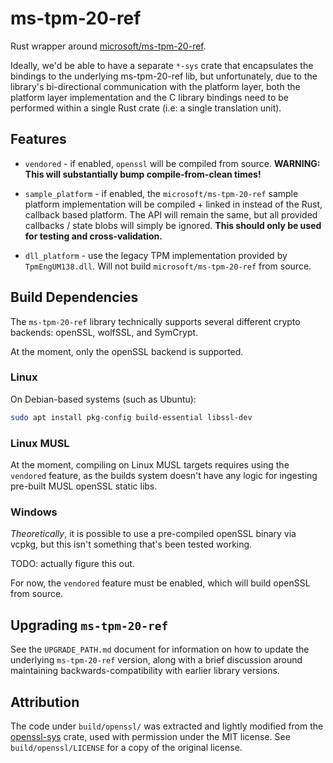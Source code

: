 # ms-tpm-20-ref

Rust wrapper around
[microsoft/ms-tpm-20-ref](https://github.com/microsoft/ms-tpm-20-ref).

Ideally, we'd be able to have a separate `*-sys` crate that encapsulates the
bindings to the underlying ms-tpm-20-ref lib, but unfortunately, due to the
library's bi-directional communication with the platform layer, both the
platform layer implementation and the C library bindings need to be performed
within a single Rust crate (i.e: a single translation unit).

## Features

- `vendored` - if enabled, `openssl` will be compiled from source. **WARNING: This will
  substantially bump compile-from-clean times!**

- `sample_platform` - if enabled, the `microsoft/ms-tpm-20-ref` sample platform
  implementation will be compiled + linked in instead of the Rust, callback
  based platform. The API will remain the same, but all provided callbacks /
  state blobs will simply be ignored. **This should only be used for testing and
  cross-validation.**

- `dll_platform` - use the legacy TPM implementation provided by `TpmEngUM138.dll`.
  Will not build `microsoft/ms-tpm-20-ref` from source.

## Build Dependencies

The `ms-tpm-20-ref` library technically supports several different crypto
backends: openSSL, wolfSSL, and SymCrypt.

At the moment, only the openSSL backend is supported.

### Linux

On Debian-based systems (such as Ubuntu):

```bash
sudo apt install pkg-config build-essential libssl-dev
```

### Linux MUSL

At the moment, compiling on Linux MUSL targets requires using the `vendored`
feature, as the builds system doesn't have any logic for ingesting pre-built
MUSL openSSL static libs.

### Windows

_Theoretically_, it is possible to use a pre-compiled openSSL binary via vcpkg,
but this isn't something that's been tested working.

TODO: actually figure this out.

For now, the `vendored` feature must be enabled, which will build openSSL from
source.

## Upgrading `ms-tpm-20-ref`

See the `UPGRADE_PATH.md` document for information on how to update the
underlying `ms-tpm-20-ref` version, along with a brief discussion around
maintaining backwards-compatibility with earlier library versions.

## Attribution

The code under `build/openssl/` was extracted and lightly modified from the
[openssl-sys](https://github.com/sfackler/rust-openssl/tree/master/openssl-sys)
crate, used with permission under the MIT license. See `build/openssl/LICENSE`
for a copy of the original license.
